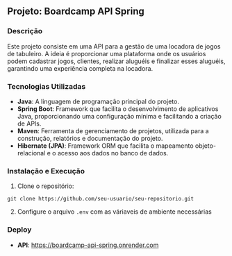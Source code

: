 ## Projeto: Boardcamp API Spring

### Descrição

Este projeto consiste em uma API para a gestão de uma locadora de jogos de tabuleiro. A ideia é proporcionar uma plataforma onde os usuários podem cadastrar jogos, clientes, realizar aluguéis e finalizar esses aluguéis, garantindo uma experiência completa na locadora.

### Tecnologias Utilizadas

- **Java**: A linguagem de programação principal do projeto.
- **Spring Boot**: Framework que facilita o desenvolvimento de aplicativos Java, proporcionando uma configuração mínima e facilitando a criação de APIs.
- **Maven**: Ferramenta de gerenciamento de projetos, utilizada para a construção, relatórios e documentação do projeto.
- **Hibernate (JPA)**: Framework ORM que facilita o mapeamento objeto-relacional e o acesso aos dados no banco de dados.

### Instalação e Execução

1. Clone o repositório:


`git clone https://github.com/seu-usuario/seu-repositorio.git`    


2. Configure o arquivo `.env` com as váriaveis de ambiente necessárias

### Deploy
- **API**: https://boardcamp-api-spring.onrender.com
